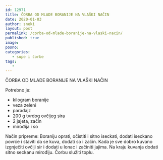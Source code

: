 ```yaml
---
id: 12971
title: ČORBA OD MLADE BORANIJE NA VLAŠKI NAČIN
date: 2020-01-03
author: sneki
layout: post
permalink: /corba-od-mlade-boranije-na-vlaski-nacin/
published: true
image: 
posno: 
categories:
   - supe i čorbe
tags:
   -
---
```


ČORBA OD MLADE BORANIJE NA VLAŠKI NAČIN

Potrebno je:

* kilogram boranije
* veza zeleni
* paradajz
* 200 g tvrdog ovčijeg sira
* 2 jajeta, začin
* mirođija i so

Način pripreme:
Boraniju oprati, očistiti i sitno iseckati, dodati
iseckano povrće i staviti da se kuva, dodati so i začin.
Kada je sve dobro kuvano izgnječiti ovčiji sir i dodati u
lonac i začiniti jajima. Na kraju kuvanja dodati sitno
seckanu mirođiju. Čorbu služiti toplu.

  

